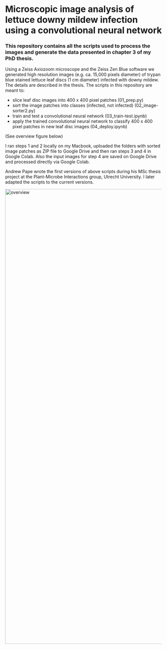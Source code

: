 # Microscopic image analysis of lettuce downy mildew infection using a convolutional neural network

### This repository contains all the scripts used to process the images and generate the data presented in chapter 3 of my PhD thesis.

Using a Zeiss Axiozoom microscope and the Zeiss Zen Blue software we generated high resolution images (e.g. ca. 15,000 pixels diameter) of trypan blue stained lettuce leaf discs (1 cm diameter) infected with downy mildew. The details are described in the thesis.
The scripts in this repository are meant to:

* slice leaf disc images into 400 x 400 pixel patches (01_prep.py)
* sort the image patches into classes (infected, not infected) (02_image-sorter2.py)
* train and test a convolutional neural network (03_train-test.ipynb)
* apply the trained convolutional neural network to classify 400 x 400 pixel patches in new leaf disc images (04_deploy.ipynb)

(See overview figure below)

I ran steps 1 and 2 locally on my Macbook, uploaded the folders with sorted image patches as ZIP file to Google Drive and then ran steps 3 and 4 in Google Colab. Also the input images for step 4 are saved on Google Drive and processed directly via Google Colab.

Andrew Pape wrote the first versions of above scripts during his MSc thesis project at the Plant-Microbe Interactions group, Utrecht University.
I later adapted the scripts to the current versions.
  
<img width="1459" alt="overview" src="https://github.com/sebastiantonn/phd/assets/90251517/2ef4e045-faea-4097-9d68-228ee0486f23">


